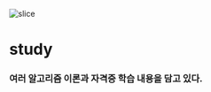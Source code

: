 ![slice](https://capsule-render.vercel.app/api?type=slice&color=auto&height=200&text=Hi%20there👋&fontAlign=70&rotate=13&fontAlignY=25&desc=seulzzang's%20GitHub&descAlign=70.&descAlignY=44)
# study

### 여러 알고리즘 이론과 자격증 학습 내용을 담고 있다.
